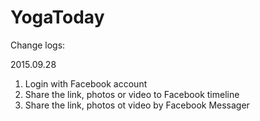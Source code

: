 # YogaToday


Change logs:

2015.09.28
1. Login with Facebook account
2. Share the link, photos or video to Facebook timeline
3. Share the link, photos ot video by Facebook Messager
